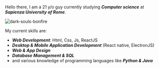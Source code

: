 <p>Hello there, I am a 21 y/o guy currently studying <i><strong>Computer science</strong></i> at <i><strong>Sapienza University of Rome</strong></i>.</p>

![dark-souls-bonfire](https://user-images.githubusercontent.com/40722616/185688963-2ff91b02-e2d1-49ad-99e6-de6a00b83b71.gif)


<p>My current skills are:</p>

<ul>
<li><i><strong>Web Development</strong></i>: Html, Css, Js, ReactJS</li>
<li><i><strong>Desktop & Mobile Application Development</strong></i> (React native, ElectronJS)</li>
<li><i><strong>Web & App Design</strong></i></li>
<li><i><strong>Database Management & SQL</strong></i></li>
<li>and various knowledge of programming languages like <i><strong>Python & Java</strong></i>
</ul>
</div>
